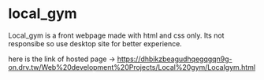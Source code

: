 # local_gym
Local_gym is a front webpage made with html and css only. Its not responsibe so use desktop site for better experience.

here is the link of hosted page -> https://dhbikzbeagudhqegqgqn9g-on.drv.tw/Web%20development%20Projects/Local%20gym/Localgym.html
